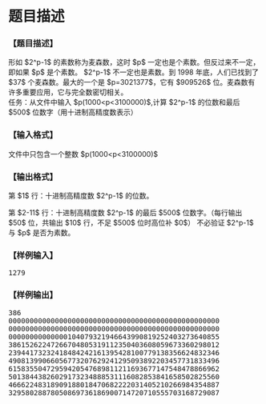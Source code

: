 # 题目描述


<h3>
【题目描述】
</h3>
<p>
形如 $2^p-1$ 的素数称为麦森数，这时 $p$ 一定也是个素数。但反过来不一定，即如果 $p$ 是个素数。 $2^p-1$ 不一定也是素数。到 1998 年底，人们已找到了 $37$ 个麦森数。最大的一个是 $p=3021377$，它有 $909526$ 位。麦森数有许多重要应用，它与完全数密切相关。<br/>
任务：从文件中输入 $p(1000&lt;p&lt;3100000)$,计算 $2^p-1$ 的位数和最后 $500$ 位数字（用十进制高精度数表示）
</p>
<h3>
【输入格式】
</h3>
<p>
文件中只包含一个整数 $p(1000&lt;p&lt;3100000)$
</p>
<h3>
【输出格式】
</h3>
<p>
第 $1$ 行：十进制高精度数 $2^p-1$ 的位数。
</p>
<p>
第 $2-11$ 行：十进制高精度数 $2^p-1$ 的最后 $500$ 位数字。（每行输出 $50$ 位，共输出 $10$ 行，不足 $500$ 位时高位补 $0$）
不必验证 $2^p-1$ 与 $p$ 是否为素数。
</p>
<h3>
【样例输入】
</h3>
<pre>1279</pre>
<h3>
【样例输出】
</h3>
<pre>386
00000000000000000000000000000000000000000000000000
00000000000000000000000000000000000000000000000000
00000000000000104079321946643990819252403273640855
38615262247266704805319112350403608059673360298012
23944173232418484242161395428100779138356624832346
49081399066056773207629241295093892203457731833496
61583550472959420547689811211693677147548478866962
50138443826029173234888531116082853841658502825560
46662248318909188018470682222031405210266984354887
32958028878050869736186900714720710555703168729087
</pre>
